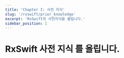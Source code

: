 ```yaml
---
title: 'Chapter I: 사전 지식'
slug: '/rxswift/prior_knowledge'
excerpt: 'RxSwift의 사전지식을 올립니다.'
sidebar_position: 1
---
```


# RxSwift 사전 지식 를 올립니다.